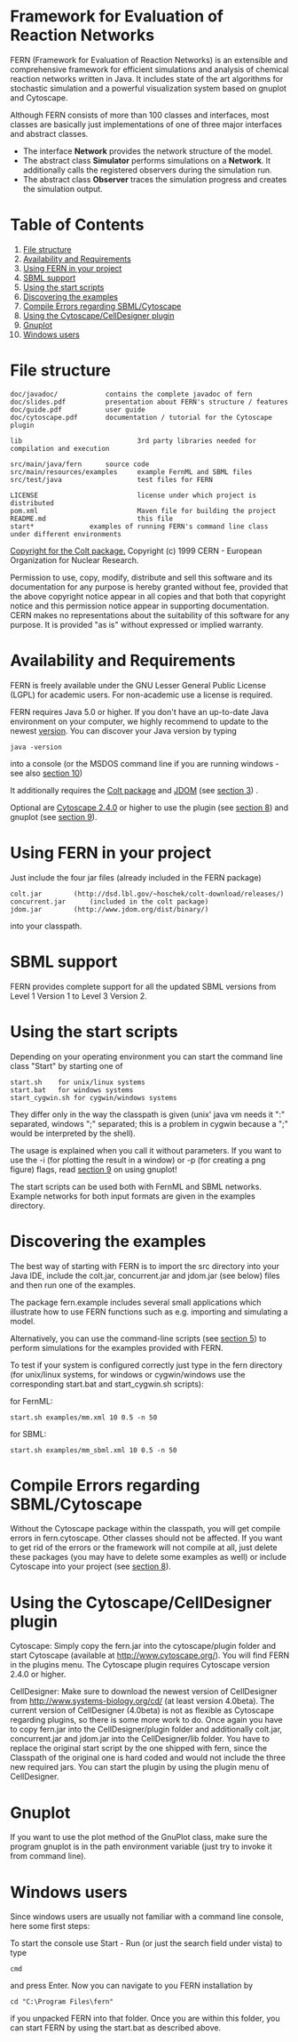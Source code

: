 
# Framework for Evaluation of Reaction Networks

FERN (Framework for Evaluation of Reaction Networks) is an extensible and comprehensive framework for efficient simulations and analysis of chemical reaction networks written in Java. It includes state of the art algorithms for stochastic simulation and a powerful visualization system based on gnuplot and Cytoscape.

Although FERN consists of more than 100 classes and interfaces, most classes are basically just implementations of one of three major interfaces and abstract classes.

-   The interface  **Network**  provides the network structure of the model.
-   The abstract class  **Simulator**  performs simulations on a  **Network**. It additionally calls the registered observers during the simulation run.
-   The abstract class  **Observer**  traces the simulation progress and creates the simulation output.

# Table of Contents
1. [File structure](#file-structure)
2. [Availability and Requirements](#availability-and-requirements)
3. [Using FERN in your project](#using-fern-in-your-project)
4. [SBML support](#sbml-support)
5. [Using the start scripts](#using-the-start-scripts)
6. [Discovering the examples](#discovering-the-examples)
7. [Compile Errors regarding SBML/Cytoscape](#compile-errors-regarding-sbmlcytoscape)
8. [Using the Cytoscape/CellDesigner plugin](#using-the-cytoscapecelldesigner-plugin)
9. [Gnuplot](#gnuplot)
10. [Windows users](#windows-users)

# File structure

```
doc/javadoc/			contains the complete javadoc of fern
doc/slides.pdf 			presentation about FERN's structure / features
doc/guide.pdf  			user guide
doc/cytoscape.pdf		documentation / tutorial for the Cytoscape plugin

lib                             3rd party libraries needed for compilation and execution

src/main/java/fern		source code
src/main/resources/examples     example FernML and SBML files
src/test/java                   test files for FERN 			

LICENSE                         license under which project is distributed
pom.xml                         Maven file for building the project
README.md                       this file
start* 				examples of running FERN's command line class under different environments
```

[Copyright for the Colt package.](http://dsd.lbl.gov/~hoschek/colt/)
Copyright (c) 1999 CERN - European Organization for Nuclear Research.

Permission to use, copy, modify, distribute and sell this software and its documentation for any purpose is hereby granted without fee, provided that the above copyright notice appear in all copies and that both that copyright notice and this permission notice appear in supporting documentation. CERN makes no representations about the suitability of this software for any purpose. It is provided "as is" without expressed or implied warranty. 

# Availability and Requirements
FERN is freely available under the GNU Lesser General Public License (LGPL) for academic users. 
For non-academic use a license is required.

FERN requires Java 5.0 or higher. If you don't have an up-to-date Java environment on your computer, we highly recommend to update to the newest [version](http://java.sun.com/javase/downloads/index.jsp). You can discover your Java version by typing

	java -version

into a console (or the MSDOS command line if you are running windows - see also [section 10](#windows-users))

It additionally requires the [Colt package](http://dsd.lbl.gov/~hoschek/colt/) and [JDOM](http://www.jdom.org/) (see [section 3](#using-fern-in-your-project)) . 

Optional are [Cytoscape 2.4.0](http://www.cytoscape.org/) or higher to use the plugin (see [section 8](#using-the-cytoscapecelldesigner-plugin)) and gnuplot (see [section 9](#gnuplot)).


# Using FERN in your project

Just include the four jar files (already included in the FERN package)

```
colt.jar		(http://dsd.lbl.gov/~hoschek/colt-download/releases/)
concurrent.jar		(included in the colt package)
jdom.jar		(http://www.jdom.org/dist/binary/)
```

into your classpath. 


# SBML support

FERN provides complete support for all the updated SBML versions from Level 1 Version 1 to Level 3 Version 2. 

# Using the start scripts

Depending on your operating environment you can start the command line class "Start" by starting one of
```
start.sh	for unix/linux systems
start.bat	for windows systems
start_cygwin.sh	for cygwin/windows systems
```

They differ only in the way the classpath is given (unix' java vm needs it ":" separated, windows ";" separated; this is a problem in cygwin because a ";" would be interpreted by the shell).

The usage is explained when you call it without parameters. If you want to use the -i (for plotting the result in a window) or -p (for creating a png figure) flags, read [section 9](#gnuplot) on using gnuplot!

The start scripts can be used both with FernML and SBML networks. Example networks for both input
formats are given in the examples directory.


# Discovering the examples
The best way of starting with FERN is to import the src directory into your Java IDE,
include the colt.jar, concurrent.jar and jdom.jar (see below) files and then run one of the examples.

The package fern.example includes several small applications which illustrate how to use FERN
functions such as e.g. importing and simulating a model.

Alternatively, you can use the command-line scripts (see [section 5](#using-the-start-scripts)) to perform simulations for the 
examples provided with FERN.

To test if your system is configured correctly just type in the fern directory (for unix/linux systems, for windows or cygwin/windows use the corresponding start.bat and start_cygwin.sh scripts):<br />

for FernML:<br />

	start.sh examples/mm.xml 10 0.5 -n 50

for SBML:<br />

	start.sh examples/mm_sbml.xml 10 0.5 -n 50


# Compile Errors regarding SBML/Cytoscape
Without the Cytoscape package within the classpath, you will get compile errors in fern.cytoscape. 
Other classes should not be affected. If you want to get rid of the errors or the framework will not compile at all, just delete these packages (you may have to delete some examples as well) or include  Cytoscape into your project (see [section 8](#using-the-cytoscapecelldesigner-plugin)).



# Using the Cytoscape/CellDesigner plugin

Cytoscape: Simply copy the fern.jar into the cytoscape/plugin folder and start Cytoscape (available at http://www.cytoscape.org/). You will find FERN in the plugins menu. The Cytoscape plugin requires Cytoscape version 2.4.0 or higher.

CellDesigner: Make sure to download the newest version of CellDesigner from http://www.systems-biology.org/cd/ (at least version 4.0beta). The current version of CellDesigner (4.0beta) is not as flexible as Cytoscape regarding plugins, so there is some more work to do. Once again you have to copy fern.jar into the CellDesigner/plugin folder and additionally colt.jar, concurrent.jar and jdom.jar into the CellDesigner/lib folder. You have to replace the original start script by the one shipped with fern, since the Classpath of the original one is hard coded and would not include the three new required jars. You can start the plugin by using the plugin menu of CellDesigner.


# Gnuplot

If you want to use the plot method of the GnuPlot class, make sure the program gnuplot is in the path environment variable (just try to invoke it from command line).


# Windows users
Since windows users are usually not familiar with a command line console, here some first steps:

To start the console use Start - Run (or just the search field under vista) to type 

	cmd

and press Enter. Now you can navigate to you FERN installation by

	cd "C:\Program Files\fern"

if you unpacked FERN into that folder. Once you are within this folder, you can start FERN by using the start.bat as described above.


